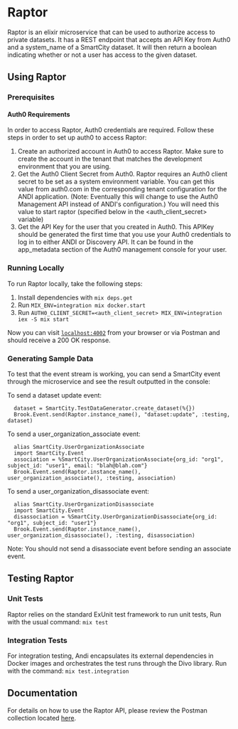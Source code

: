# Raptor

Raptor is an elixir microservice that can be used to authorize access to private datasets. It has a REST endpoint that accepts an API Key from Auth0 and a system_name of a SmartCity dataset. It will then return a boolean indicating whether or not a user has access to the given dataset.

## Using Raptor

### Prerequisites

#### Auth0 Requirements

In order to access Raptor, Auth0 credentials are required. Follow these steps in order to set up auth0 to access Raptor:

1. Create an authorized account in Auth0 to access Raptor. Make sure to create the account in the tenant that matches the development environment that you are using.
2. Get the Auth0 Client Secret from Auth0. Raptor requires an Auth0 client secret to be set as a system environment variable. You can get this value from auth0.com in the corresponding tenant configuration for the ANDI application. (Note: Eventually this will change to use the Auth0 Management API instead of ANDI's configuration.) You will need this value to start raptor (specified below in the <auth_client_secret> variable)
3. Get the API Key for the user that you created in Auth0. This APIKey should be generated the first time that you use your Auth0 credentials to log in to either ANDI or Discovery API. It can be found in the app_metadata section of the Auth0 management console for your user.

### Running Locally

To run Raptor locally, take the following steps:

1. Install dependencies with `mix deps.get`
2. Run `MIX_ENV=integration mix docker.start`
3. Run `AUTH0_CLIENT_SECRET=<auth_client_secret> MIX_ENV=integration iex -S mix start`

Now you can visit [`localhost:4002`](http://localhost:4002/healthcheck) from your browser or via Postman and should receive a 200 OK response.

### Generating Sample Data

To test that the event stream is working, you can send a SmartCity event through the microservice and see the result outputted in the console:

To send a dataset update event:

```
  dataset = SmartCity.TestDataGenerator.create_dataset(%{})
  Brook.Event.send(Raptor.instance_name(), "dataset:update", :testing, dataset)
```

To send a user_organization_associate event:

```
  alias SmartCity.UserOrganizationAssociate
  import SmartCity.Event
  association = %SmartCity.UserOrganizationAssociate{org_id: "org1", subject_id: "user1", email: "blah@blah.com"}
  Brook.Event.send(Raptor.instance_name(), user_organization_associate(), :testing, association)
```

To send a user_organization_disassociate event:

```
  alias SmartCity.UserOrganizationDisassociate
  import SmartCity.Event
  disassociation = %SmartCity.UserOrganizationDisassociate{org_id: "org1", subject_id: "user1"}
  Brook.Event.send(Raptor.instance_name(), user_organization_disassociate(), :testing, disassociation)
```

Note: You should not send a disassociate event before sending an associate event.

## Testing Raptor

### Unit Tests

Raptor relies on the standard ExUnit test framework to run unit tests, Run with the usual command: `mix test`

### Integration Tests

For integration testing, Andi encapsulates its external dependencies in Docker images and orchestrates the test runs through the Divo library. Run with the command: `mix test.integration`

## Documentation

For details on how to use the Raptor API, please review the Postman collection located [here](https://github.com/UrbanOS-Public/smartcitiesdata/blob/master/apps/raptor/Raptor.postman_collection.json).
